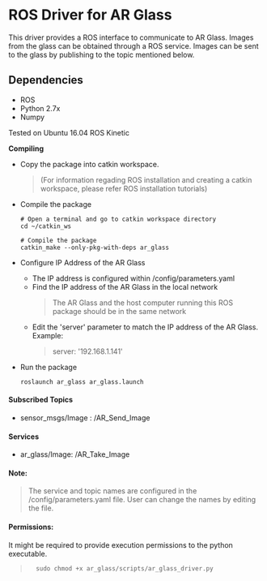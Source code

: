 # ROS Driver for AR Glass

This driver provides a ROS interface to communicate to AR Glass. Images from the glass can be obtained through a ROS service. Images can be sent to the glass by publishing to the topic mentioned below. 


## Dependencies
* ROS
* Python 2.7x
* Numpy

Tested on Ubuntu 16.04 ROS Kinetic

**Compiling** <br /> 
* Copy the package into catkin workspace. 
    > (For information regading ROS installation and creating a catkin workspace, please refer ROS installation tutorials)
* Compile the package
    ```
    # Open a terminal and go to catkin workspace directory
    cd ~/catkin_ws

    # Compile the package
    catkin_make --only-pkg-with-deps ar_glass
    ```

* Configure IP Address of the AR Glass
    * The IP address is configured within /config/parameters.yaml 
    * Find the IP address of the AR Glass in the local network 
        > The AR Glass and the host computer running this ROS package should be in the same network
    * Edit the 'server' parameter to match the IP address of the AR Glass. <br />Example:
        > server: '192.168.1.141'


* Run the package
    ```
    roslaunch ar_glass ar_glass.launch
    ```


#### Subscribed Topics
- sensor_msgs/Image : /AR_Send_Image
  
#### Services
- ar_glass/Image: /AR_Take_Image

#### Note:
>  The service and topic names are configured in the /config/parameters.yaml file. User can change the names by editing the file.

#### Permissions:
It might be required to provide execution permissions to the python executable.
>       sudo chmod +x ar_glass/scripts/ar_glass_driver.py


